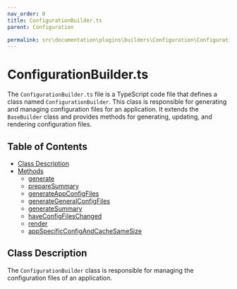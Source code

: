 ```yaml
---
nav_order: 0
title: ConfigurationBuilder.ts
parent: Configuration

permalink: src\documentation\plugins\builders\Configuration\ConfigurationBuilder.ts.md
---
```


# ConfigurationBuilder.ts

The `ConfigurationBuilder.ts` file is a TypeScript code file that defines a class named `ConfigurationBuilder`. This class is responsible for generating and managing configuration files for an application. It extends the `BaseBuilder` class and provides methods for generating, updating, and rendering configuration files.

## Table of Contents

- [Class Description](#class-description)
- [Methods](#methods)
  - [generate](#generate)
  - [prepareSummary](#preparesummary)
  - [generateAppConfigFiles](#generateappconfigfiles)
  - [generateGeneralConfigFiles](#generategeneralconfigfiles)
  - [generateSummary](#generatesummary)
  - [haveConfigFilesChanged](#haveconfigfileschanged)
  - [render](#render)
  - [appSpecificConfigAndCacheSameSize](#appspecificconfigandcachesamesize)

## Class Description

The `ConfigurationBuilder` class is responsible for managing the configuration files of an application.